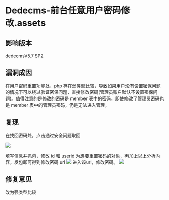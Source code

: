 # Dedecms-前台任意用户密码修改.assets

## 影响版本

dedecmsV5.7 SP2

## 漏洞成因

在用户密码重置功能处，php 存在弱类型比较，导致如果用户没有设置密保问题的情况下可以绕过验证密保问题，直接修改密码(管理员账户默认不设置密保问题)。值得注意的是修改的密码是 member 表中的密码，即使修改了管理员密码也是 member 表中的管理员密码，仍是无法进入管理。

## 复现

在找回密码处，点击通过安全问题取回

![](Dedecms%20%E5%89%8D%E5%8F%B0%E4%BB%BB%E6%84%8F%E7%94%A8%E6%88%B7%E5%AF%86%E7%A0%81%E4%BF%AE%E6%94%B9/a2ea6d0d1c946ac0f125cc858abd952a.png) 

填写信息并抓包，修改 id 和 userid 为想要重置密码的对象，再加上以上分析内容，发包即可得到修改密码 url ![](Dedecms%20%E5%89%8D%E5%8F%B0%E4%BB%BB%E6%84%8F%E7%94%A8%E6%88%B7%E5%AF%86%E7%A0%81%E4%BF%AE%E6%94%B9/d05ffaa4c133f9a4d2af347cd61b15b1.png) 进入该url，修改密码。 ![](Dedecms%20%E5%89%8D%E5%8F%B0%E4%BB%BB%E6%84%8F%E7%94%A8%E6%88%B7%E5%AF%86%E7%A0%81%E4%BF%AE%E6%94%B9/2b3d56c8cf5fdeb4bbaa837ae457fa08.png)

## 修复意见

改为强类型比较